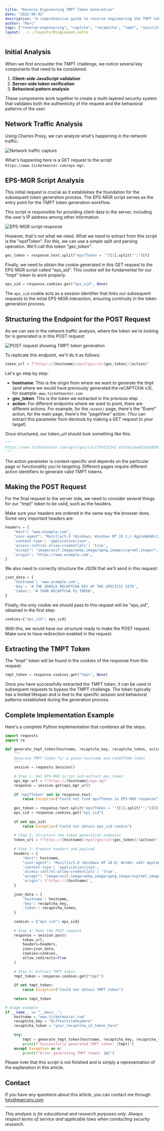 ```yaml
---
title: "Reverse Engineering TMPT Token Generation"
date: "2025-08-02"
description: "A comprehensive guide to reverse engineering the TMPT token generation process for Google reCAPTCHA v3 challenges."
author: "Marc"
tags: ["reverse-engineering", "captcha", "recaptcha", "tmpt", "security"]
layout: ../../layouts/BlogLayout.astro
---
```


## Initial Analysis

When we first encounter the TMPT challenge, we notice several key components that need to be considered:

1. **Client-side JavaScript validation**
2. **Server-side token verification**
4. **Behavioral pattern analysis**

These components work together to create a multi-layered security system that validates both the authenticity of the request and the behavioral patterns of the user.

## Network Traffic Analysis

Using Charles Proxy, we can analyze what's happening in the network traffic:

![Network traffic capture](/images/blog/tmpt-analysis/tmpt-network-traffic.png)

What's happening here is a GET request to the script `https://www.ticketmaster.com/eps-mgr`.

## EPS-MGR Script Analysis

This initial request is crucial as it establishes the foundation for the subsequent token generation process. The EPS-MGR script serves as the entry point for the TMPT token generation workflow.

This script is responsible for providing client data to the server, including the user's IP address among other information.

![EPS-MGR script response](/images/blog/tmpt-analysis/eps-mgr-script.png)

However, that's not what we need. What we need to extract from this script is the "epsfToken". For this, we can use a simple split and parsing operation. We'll call this token "gec_token".

```python
gec_token = response.text.split("epsfToken = '")[1].split("';")[0]
```

Finally, we need to obtain the cookie generated in this GET request to the EPS-MGR script called "eps_sid". This cookie will be fundamental for our "tmpt" token to work properly.

```python
eps_sid = response.cookies.get("eps_sid", None)
```

The `eps_sid` cookie acts as a session identifier that links our subsequent requests to the initial EPS-MGR interaction, ensuring continuity in the token generation process.

## Structuring the Endpoint for the POST Request

As we can see in the network traffic analysis, where the token we're looking for is generated is in this POST request:

![POST request showing TMPT token generation](/images/blog/tmpt-analysis/tmpt-post-request.png)

To replicate this endpoint, we'll do it as follows:

```python
token_url = f"https://{hostname}/epsf/gec/v3/{gec_token}/{action}"
```

Let's go step by step:

- **hostname**: This is the origin from where we want to generate the tmpt (and where we would have previously generated the reCAPTCHA v3), for example: `www.ticketmaster.com`
- **gec_token**: This is the token we extracted in the previous step
- **action**: For different endpoints where we want to point, there are different actions. For example, for the `/event/` page, there's the "Event" action, for the main page, there's the "pageView" action. (You can extract this parameter from devtools by making a GET request to your target)

Once structured, our token_url should look something like this:

```python
"""
https://www.ticketmaster.com/epsf/gec/v3/1754132342_0x52dcaaeb833ab8b95aef36f47671a2a2cd39e686/Event
"""
```

The action parameter is context-specific and depends on the particular page or functionality you're targeting. Different pages require different action identifiers to generate valid TMPT tokens.

## Making the POST Request

For the final request to the server side, we need to consider several things for our "tmpt" token to be valid, such as the headers.

Make sure your headers are ordered in the same way the browser does. Some very important headers are:

```python
headers = {
    "Host": "www.example.com",
    "user-agent": "Mozilla/5.0 (Windows; Windows NT 10.1;) AppleWebKit/603.23 (KHTML, like Gecko) Chrome/52.0.1232.353 Safari/600.1 Edge/10.27210",
    'content-type': 'application/json',
    'access-control-allow-credentials': 'true',
    "accept": "image/avif,image/webp,image/apng,image/svg+xml,image/*,*/*;q=0.8",
    'origin': 'https://www.example.com',
}
```

We also need to correctly structure the JSON that we'll send in this request:

```python
json_data = {
    'hostname': 'www.example.com',
    'key': '# THE GOOGLE RECAPTCHA KEY OF THE SPECIFIC SITE',
    'token': '# YOUR RECAPTCHA V3 TOKEN',
}
```

Finally, the only cookie we should pass to this request will be "eps_sid", obtained in the first step:

```python
cookies={"eps_sid": eps_sid}
```

With this, we would have our structure ready to make the POST request. Make sure to have redirection enabled in the request.

## Extracting the TMPT Token

The "tmpt" token will be found in the cookies of the response from this request:

```python
tmpt_token = response.cookies.get("tmpt", None)
```

Once you have successfully extracted the TMPT token, it can be used in subsequent requests to bypass the TMPT challenge. The token typically has a limited lifespan and is tied to the specific session and behavioral patterns established during the generation process.

## Complete Implementation Example

Here's a complete Python implementation that combines all the steps:

```python
import requests
import re

def generate_tmpt_token(hostname, recaptcha_key, recaptcha_token, action="pageView"):
    """
    Generate TMPT token for a given hostname and reCAPTCHA token
    """
    session = requests.Session()
    
    # Step 1: Get EPS-MGR script and extract gec_token
    eps_mgr_url = f"https://{hostname}/eps-mgr"
    response = session.get(eps_mgr_url)
    
    if "epsfToken" not in response.text:
        raise Exception("Could not find epsfToken in EPS-MGR response")
    
    gec_token = response.text.split("epsfToken = '")[1].split("';")[0]
    eps_sid = response.cookies.get("eps_sid")
    
    if not eps_sid:
        raise Exception("Could not obtain eps_sid cookie")
    
    # Step 2: Structure the token generation endpoint
    token_url = f"https://{hostname}/epsf/gec/v3/{gec_token}/{action}"
    
    # Step 3: Prepare headers and payload
    headers = {
        "Host": hostname,
        "user-agent": "Mozilla/5.0 (Windows NT 10.0; Win64; x64) AppleWebKit/537.36 (KHTML, like Gecko) Chrome/120.0.0.0 Safari/537.36",
        'content-type': 'application/json',
        'access-control-allow-credentials': 'true',
        "accept": "image/avif,image/webp,image/apng,image/svg+xml,image/*,*/*;q=0.8",
        'origin': f'https://{hostname}',
    }
    
    json_data = {
        'hostname': hostname,
        'key': recaptcha_key,
        'token': recaptcha_token,
    }
    
    cookies = {"eps_sid": eps_sid}
    
    # Step 4: Make the POST request
    response = session.post(
        token_url,
        headers=headers,
        json=json_data,
        cookies=cookies,
        allow_redirects=True
    )
    
    # Step 5: Extract TMPT token
    tmpt_token = response.cookies.get("tmpt")
    
    if not tmpt_token:
        raise Exception("Could not obtain TMPT token")
    
    return tmpt_token

# Usage example
if __name__ == "__main__":
    hostname = "www.ticketmaster.com"
    recaptcha_key = "6LfYourSiteKeyHere"
    recaptcha_token = "your_recaptcha_v3_token_here"
    
    try:
        tmpt = generate_tmpt_token(hostname, recaptcha_key, recaptcha_token, "Event")
        print(f"Successfully generated TMPT token: {tmpt}")
    except Exception as e:
        print(f"Error generating TMPT token: {e}")
```

Please note that this script is not finished and is simply a representation of the explanation in this article.

## Contact

If you have any questions about this article, you can contact me through hey@marcsnv.com

---

*This analysis is for educational and research purposes only. Always respect terms of service and applicable laws when conducting security research.*